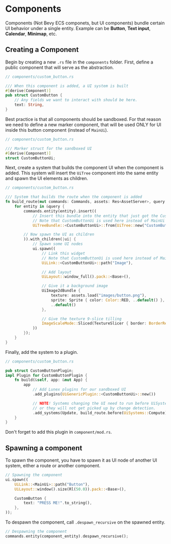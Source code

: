# Components

Components (Not Bevy ECS componets, but UI components) bundle certain UI behavior under a single entity. Example can be **Button**, **Text input**, **Calendar**, **Minimap**, etc.

## Creating a Component

Begin by creating a new `.rs` file in the `components` folder. First, define a public component that will serve as the abstraction.

```rust
// components/custom_button.rs

/// When this component is added, a UI system is built
#[derive(Component)]
pub struct CustomButton {
    // Any fields we want to interact with should be here.
    text: String,
}
```

Best practice is that all components should be sandboxed. For that reason we need to define a new marker component, that will be used ONLY for UI inside this button component (instead of `MainUi`).

```rust
// components/custom_button.rs

/// Marker struct for the sandboxed UI
#[derive(Component)]
struct CustomButtonUi;
```


Next, create a system that builds the component UI when the component is added. This system will insert the `UiTree` component into the same entity and spawn the UI elements as children.

```rust
// components/custom_button.rs

/// System that builds the route when the component is added
fn build_route(mut commands: Commands, assets: Res<AssetServer>, query: Query<Entity, Added<CustomButtom>>) {
    for entity in &query {
        commands.entity(entity).insert((
            // Insert this bundle into the entity that just got the CustomButtom component
            // Note that CustomButtonUi is used here instead of MainUi
            UiTreeBundle::<CustomButtonUi>::from(UiTree::new("CustomButton")),

        // Now spawn the UI as children
        )).with_children(|ui| {
            // Spawn some UI nodes
            ui.spawn((
                // Link this widget
                // Note that CustomButtonUi is used here instead of MainUi
                UiLink::<CustomButtonUi>::path("Image"),

                // Add layout
                UiLayout::window_full().pack::<Base>(),

                // Give it a background image
                UiImage2dBundle {
                    texture: assets.load("images/button.png"),
                    sprite: Sprite { color: Color::RED, ..default() },
                    ..default()
                },

                // Give the texture 9-slice tilling
                ImageScaleMode::Sliced(TextureSlicer { border: BorderRect::square(32.0), ..default() }),
            ))
        });
    }
}
```

Finally, add the system to a plugin.

```rust
// components/custom_button.rs

pub struct CustomButtonPlugin;
impl Plugin for CustomButtonPlugin {
    fn build(&self, app: &mut App) {
        app
            // Add Lunex plugins for our sandboxed UI
            .add_plugins(UiGenericPlugin::<CustomButtonUi>::new())

            // NOTE! Systems changing the UI need to run before UiSystems::Compute
            // or they will not get picked up by change detection.
            .add_systems(Update, build_route.before(UiSystems::Compute));
    }
}
```

Don't forget to add this plugin in `component/mod.rs`.

## Spawning a component

To spawn the component, you have to spawn it as UI node of another UI system, either a route or another component.

```rust
// Spawning the component
ui.spawn((
    UiLink::<MainUi>::path("Button"),
    UiLayout::window().size(Rl(50.0)).pack::<Base>(),

    CustomButton {
        text: "PRESS ME!".to_string(),
    },
));
```

To despawn the component, call `.despawn_recursive` on the spawned entity.

```rust
// Despawning the component
commands.entity(component_entity).despawn_recursive();
```